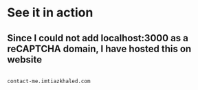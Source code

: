 # See it in action
## Since I could not add localhost:3000 as a reCAPTCHA domain, I have hosted this on website
<code>
contact-me.imtiazkhaled.com
</code>
